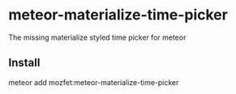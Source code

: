 # meteor-materialize-time-picker
The missing materialize styled time picker for meteor

## Install

meteor add mozfet:meteor-materialize-time-picker
